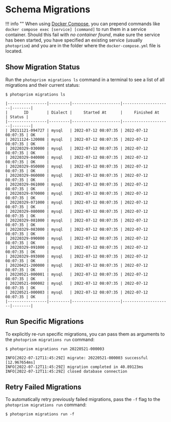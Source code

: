 # Schema Migrations

!!! info ""
    When using [Docker Compose](../../getting-started/docker-compose.md), you can prepend commands like `docker compose exec [service] [command]` to run them in a service container.
    Should this fail with *no container found*, make sure the service has been started, you have specified an existing service (usually `photoprism`) and you are in the folder where the `docker-compose.yml` file is located.

## Show Migration Status

Run the `photoprism migrations ls` command in a terminal to see a list of all migrations and their current status:

```
$ photoprism migrations ls

|-----------------|---------|---------------------|---------------------|--------|
|       ID        | Dialect |     Started At      |     Finished At     | Status |
|-----------------|---------|---------------------|---------------------|--------|
| 20211121-094727 | mysql   | 2022-07-12 08:07:35 | 2022-07-12 08:07:35 | OK     |
| 20211124-120008 | mysql   | 2022-07-12 08:07:35 | 2022-07-12 08:07:35 | OK     |
| 20220329-030000 | mysql   | 2022-07-12 08:07:35 | 2022-07-12 08:07:35 | OK     |
| 20220329-040000 | mysql   | 2022-07-12 08:07:35 | 2022-07-12 08:07:35 | OK     |
| 20220329-050000 | mysql   | 2022-07-12 08:07:35 | 2022-07-12 08:07:35 | OK     |
| 20220329-060000 | mysql   | 2022-07-12 08:07:35 | 2022-07-12 08:07:35 | OK     |
| 20220329-061000 | mysql   | 2022-07-12 08:07:35 | 2022-07-12 08:07:35 | OK     |
| 20220329-070000 | mysql   | 2022-07-12 08:07:35 | 2022-07-12 08:07:35 | OK     |
| 20220329-071000 | mysql   | 2022-07-12 08:07:35 | 2022-07-12 08:07:35 | OK     |
| 20220329-080000 | mysql   | 2022-07-12 08:07:35 | 2022-07-12 08:07:35 | OK     |
| 20220329-081000 | mysql   | 2022-07-12 08:07:35 | 2022-07-12 08:07:35 | OK     |
| 20220329-083000 | mysql   | 2022-07-12 08:07:35 | 2022-07-12 08:07:35 | OK     |
| 20220329-090000 | mysql   | 2022-07-12 08:07:35 | 2022-07-12 08:07:35 | OK     |
| 20220329-091000 | mysql   | 2022-07-12 08:07:35 | 2022-07-12 08:07:35 | OK     |
| 20220329-093000 | mysql   | 2022-07-12 08:07:35 | 2022-07-12 08:07:35 | OK     |
| 20220421-200000 | mysql   | 2022-07-12 08:07:35 | 2022-07-12 08:07:35 | OK     |
| 20220521-000001 | mysql   | 2022-07-12 08:07:35 | 2022-07-12 08:07:35 | OK     |
| 20220521-000002 | mysql   | 2022-07-12 08:07:35 | 2022-07-12 08:07:35 | OK     |
| 20220521-000003 | mysql   | 2022-07-12 08:07:35 | 2022-07-12 08:07:35 | OK     |
|-----------------|---------|---------------------|---------------------|--------|
```

## Run Specific Migrations

To explicitly re-run specific migrations, you can pass them as arguments to the `photoprism migrations run` command:

```
$ photoprism migrations run 20220521-000003

INFO[2022-07-12T11:45:29Z] migrate: 20220521-000003 successful [12.967654ms] 
INFO[2022-07-12T11:45:29Z] migration completed in 40.89123ms            
INFO[2022-07-12T11:45:29Z] closed database connection 
```

## Retry Failed Migrations

To automatically retry previously failed migrations, pass the `-f` flag to the `photoprism migrations run` command:

```
$ photoprism migrations run -f
```
